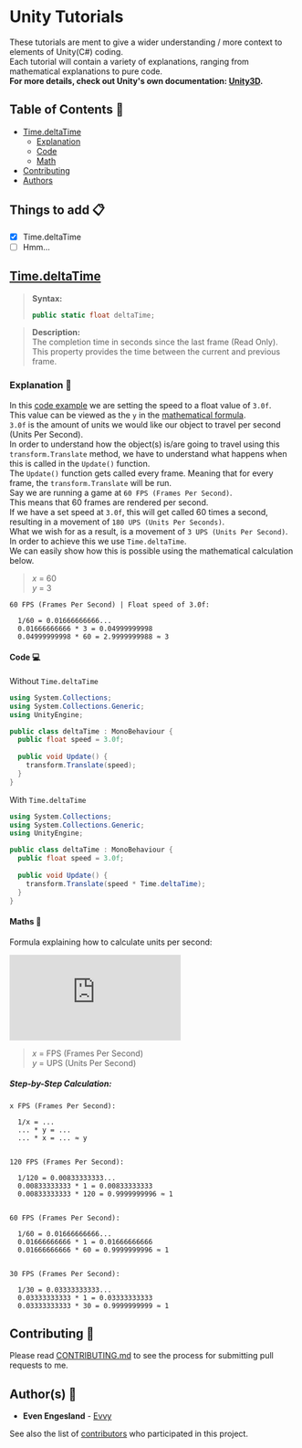 # Unity Tutorials
These tutorials are ment to give a wider understanding / more context to elements of Unity(C#) coding.  
Each tutorial will contain a variety of explanations, ranging from mathematical explanations to pure code.  
**For more details, check out Unity's own documentation: [Unity3D](https://docs.unity3d.com/ScriptReference/).**

## Table of Contents :bookmark_tabs:
- [Time.deltaTime](#timedeltaTime)
     - [Explanation](#explanation-book)
     - [Code](#code-computer)
     - [Math](#maths-triangular_ruler)
- [Contributing](#contributing-memo)
- [Authors](#authors-construction_worker)

## Things to add :clipboard:
- [x] Time.deltaTime
- [ ] Hmm...

## [Time.deltaTime](https://docs.unity3d.com/ScriptReference/Time-deltaTime.html)

>**Syntax:**
>```cs
>public static float deltaTime;
>```

>**Description:**  
>The completion time in seconds since the last frame (Read Only).  
>This property provides the time between the current and previous frame.

### Explanation :book:
In this [code example](#code-computer) we are setting the speed to a float value of ```3.0f```.  
This value can be viewed as the ```y``` in the [mathematical formula](#maths-triangular_ruler).  
```3.0f``` is the amount of units we would like our object to travel per second (Units Per Second).  
In order to understand how the object(s) is/are going to travel using this ```transform.Translate``` method, we have to understand what happens when this is called in the ```Update()``` function.  
The ```Update()``` function gets called every frame. Meaning that for every frame, the ```transform.Translate``` will be run.  
Say we are running a game at ```60 FPS (Frames Per Second)```.  
This means that 60 frames are rendered per second.  
If we have a set speed at ```3.0f```, this will get called 60 times a second, resulting in a movement of ```180 UPS (Units Per Seconds)```.  
What we wish for as a result, is a movement of ```3 UPS (Units Per Second)```.  
In order to achieve this we use ```Time.deltaTime```.  
We can easily show how this is possible using the mathematical calculation below.  
>_x_ = 60  
>_y_ = 3

```
60 FPS (Frames Per Second) | Float speed of 3.0f:

  1/60 = 0.01666666666...
  0.01666666666 * 3 = 0.04999999998
  0.04999999998 * 60 = 2.9999999988 ≈ 3
```

#### Code :computer:
Without ```Time.deltaTime```
```cs
using System.Collections;
using System.Collections.Generic;
using UnityEngine;

public class deltaTime : MonoBehaviour {
  public float speed = 3.0f;
  
  public void Update() {
    transform.Translate(speed);
  }
}
```
With ```Time.deltaTime```
```cs
using System.Collections;
using System.Collections.Generic;
using UnityEngine;

public class deltaTime : MonoBehaviour {
  public float speed = 3.0f;
  
  public void Update() {
    transform.Translate(speed * Time.deltaTime);
  }
}
```

#### Maths :triangular_ruler:
Formula explaining how to calculate units per second:

![Equation](http://latex.codecogs.com/gif.latex?%5Cfrac%7B1%7D%7Bx%7D%20%5Ccdot%20y%20%5Ccdot%20x%20%3D%20%5Cfrac%7B1%20%5Ccdot%20y%20%5Ccdot%20x%7D%7Bx%7D%20%3D%201%20%5Ccdot%20y%20%3D%20y)
>_x_ = FPS (Frames Per Second)  
>_y_ = UPS (Units Per Second)

##### Step-by-Step Calculation:
```
x FPS (Frames Per Second):

  1/x = ...
  ... * y = ...
  ... * x = ... ≈ y


120 FPS (Frames Per Second):

  1/120 = 0.00833333333...
  0.00833333333 * 1 = 0.00833333333
  0.00833333333 * 120 = 0.9999999996 ≈ 1


60 FPS (Frames Per Second):

  1/60 = 0.01666666666...
  0.01666666666 * 1 = 0.01666666666
  0.01666666666 * 60 = 0.9999999996 ≈ 1


30 FPS (Frames Per Second):

  1/30 = 0.03333333333...
  0.03333333333 * 1 = 0.03333333333
  0.03333333333 * 30 = 0.9999999999 ≈ 1
```

## Contributing :memo:
Please read [CONTRIBUTING.md](https://github.com/Evvy/Unity-Tutorials/blob/master/CONTRIBUTING.md) to see the process for submitting pull requests to me.

## Author(s) :construction_worker:

* **Even Engesland** - [Evvy](https://github.com/Evvy)

See also the list of [contributors](http://github.com/Evvy/Unity-Tutorials/contributors) who participated in this project.
